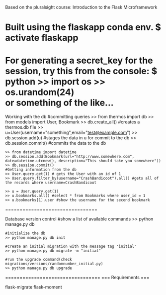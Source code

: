 Based on the pluralsight course: Introduction to the Flask Microframework

Built using the flaskapp conda env.
    $ activate flaskapp
============================
For generating a secret_key for the session, try this from the console:
    $ python
    >> import os
    >> os.urandom(24)  
or something of the like...
============================

Working with the db
    #committing queries
    >> from thermos import db
    >> from models import User, Bookmark
    >> db.create_all() #creates a thermos.db file
    >> u=User(username="something",email="test@example.com")
    >> db.session.add(u)  #stages the data in u for commit to the db
    >> db.session.commit() #commits the data to the db
    
    >> from datetime import datetime
    >> db.session.add(Bookmark(url="http://www.somewhere.com", date=datetime.utcnow(), description="This should take you somewhere"))
    >> db.session.commit()
    #Getting information from the db
    >> User.query.get(1) # gets the User with an id of 1
    >> User.query.filter_by(username="CrashBandicoot").all() #gets all of the records where username=CrashBandicoot
    
    >> u = User.query.get(1)
    >> u.bookmarks.all() #select * from Bookmarks where user_id = 1
    >> u.bookmarks[1].user #show the username for the second bookmark
================================

Database version control
    #show a list of available commands
    >> python manage.py db
    
    #initialize the db
    >> python manage.py db init
    
    #create an initial migration with the message tag 'initial'
    >> python manage.py db migrate -m "initial"
    
    #run the upgrade command(check migrations/versions/randomnumber_initial.py)
    >> python manage.py db upgrade
    
=================================
=== Requirements ===

flask-migrate
flask-moment
